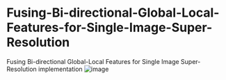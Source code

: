# Fusing-Bi-directional-Global-Local-Features-for-Single-Image-Super-Resolution
Fusing Bi-directional Global-Local Features for Single Image Super-Resolution implementation
![image](https://user-images.githubusercontent.com/28581473/166294554-7a50f5cb-2372-41df-9abd-448109d6eeaa.png)
